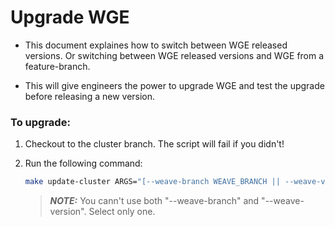 # Upgrade WGE

- This document explaines how to switch between WGE released versions. Or switching between WGE released versions and WGE from a feature-branch.

- This will give engineers the power to upgrade WGE and test the upgrade before releasing a new version.

### To upgrade:

1. Checkout to the cluster branch. The script will fail if you didn't!
1. Run the following command:
    ```bash
    make update-cluster ARGS="[--weave-branch WEAVE_BRANCH || --weave-version WEAVE_VERSION]"
    ```

    > **_NOTE:_** You cann't use both "--weave-branch" and "--weave-version". Select only one.
